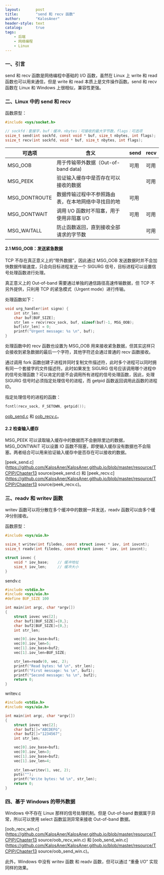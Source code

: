 ```yaml
---
layout:       post
title:        "send 和 recv 函数"
author:       "KalosAner"
header-style: text
catalog:      true
tags:
    - 后端
    - 网络编程
    - Linux
---
```


### 一、引言

send 和 recv 函数是网络编程中基础的 I/O 函数，虽然在 Linux 上 write 和 read 函数也可以用来通信，但是 write 和 read 本质上是文件操作函数。send 和 recv 函数在 Linux 和 Windows 上很相似，兼容性更强。

### 二、Linux 中的 send 和 recv

函数原型：

```c
#include <sys/socket.h>

// sockfd：套接字，buf：缓冲，nbytes：可接收的最大字节数，flags：可选项
ssize_t send(int sockfd, const void * buf, size_t nbytes, int flags);
ssize_t recv(int sockfd, void * buf, size_t nbytes, int flags);
```

| 可选项        | 含义                                               | send | recv |
| ------------- | -------------------------------------------------- | ---- | ---- |
| MSG_OOB       | 用于传输带外数据（Out-of-band data)                | 可用 | 可用 |
| MSG_PEEK      | 验证输入缓存中是否存在可以接收的数据               |      | 可用 |
| MSG_DONTROUTE | 数据传输过程中不参照路由表，在本地网络中寻找目的地 | 可用 |      |
| MSG_DONTWAIT  | 调用 I/O 函数时不阻塞，用于使用非阻塞 I/O          | 可用 | 可用 |
| MSG_WAITALL   | 防止函数返回，直到接收全部请求的字节数             |      | 可用 |

#### 2.1 MSG_OOB：发送紧急数据

TCP 不存在真正意义上的“带外数据”，因此通过 MSG_OOB 发送数据时并不会加快数据传输速度，只会向目标进程发送一个 SIGURG 信号，目标进程可以设置信号处理函数进行处理。

真正意义上的 Out-of-band 需要通过单独的通信路径高速传输数据，但 TCP 不另外提供，只利用 TCP 的紧急模式（Urgent mode）进行传输。

处理函数如下：

```c
void urg_handler(int signo) {
	int str_len;
	char buf[BUF_SIZE];
	str_len = recv(recv_sock, buf, sizeof(buf)-1, MSG_OOB);
	buf[str_len] = 0;
	printf("Urgent message: %s \n", buf);
}
```

处理函数中的 recv 函数也设置为 MSG_OOB 用来接收紧急数据，但其实这样只会接收到紧急数据的最后一个字符，其他字符还会通过普通的 recv 函数接收。

通过调用 fork 函数创建子进程并同时复制文件描述符，此时多个进程可以同时拥有同一个套接字的文件描述符。此时如果发生 SIGURG 信号应该调用哪个进程中的信号处理函数？可以肯定的是不会调用所有进程的信号处理函数，因此，处理 SIGURG 信号时必须指定处理信号的进程，而 getpid 函数返回调用此函数的进程 ID。

指定处理信号的进程的函数：

```c
fcntl(recv_sock, F_SETOWN, getpid());
```

[oob_send.c](https://github.com/KalosAner/KalosAner.github.io/blob/master/resource/TCPIP/Chapter13%20source/oob_send.c) 和 [oob_recv.c](https://github.com/KalosAner/KalosAner.github.io/blob/master/resource/TCPIP/Chapter13%20source/oob_recv.c)。

#### 2.2 检查输入缓存

MSG_PEEK 可以读取输入缓存中的数据而不会删除里边的数据，MSG_DONTWAIT 可以设置 IO 函数不阻塞，即使输入缓存没有数据也不会阻塞。两者结合可以用来验证输入缓存中是否存在可以接收的数据。

[peek_send.c](https://github.com/KalosAner/KalosAner.github.io/blob/master/resource/TCPIP/Chapter13 source/peek_send.c) 和 [peek_recv.c](https://github.com/KalosAner/KalosAner.github.io/blob/master/resource/TCPIP/Chapter13 source/peek_recv.c)。

### 三、readv 和 writev 函数

writev 函数可以将分散在多个缓冲中的数据一并发送，readv 函数可以由多个缓冲分别接收。

函数原型：

```c
#include <sys/uio.h>

ssize_t writev(int filedes, const struct iovec * iov, int iovcnt);
ssize_t readv(int filedes, const struct iovec * iov, int iovcnt);

struct iovec {
    void * iov_base;	// 缓冲地址
    size_t iov_len;		// 缓冲大小
}
```

sendv.c

```c
#include <stdio.h>
#include <sys/uio.h>
#define BUF_SIZE 100

int main(int argc, char *argv[])
{
	struct iovec vec[2];
	char buf1[BUF_SIZE]={0,};
	char buf2[BUF_SIZE]={0,};
	int str_len;

	vec[0].iov_base=buf1;
	vec[0].iov_len=5;
	vec[1].iov_base=buf2;
	vec[1].iov_len=BUF_SIZE;

	str_len=readv(0, vec, 2);
	printf("Read bytes: %d \n", str_len);
	printf("First message: %s \n", buf1);
	printf("Second message: %s \n", buf2);
	return 0;
}
```

writev.c

```c
#include <stdio.h>
#include <sys/uio.h>

int main(int argc, char *argv[])
{
	struct iovec vec[2];
	char buf1[]="ABCDEFG";
	char buf2[]="1234567";
	int str_len;

	vec[0].iov_base=buf1;
	vec[0].iov_len=3;
	vec[1].iov_base=buf2;
	vec[1].iov_len=4;
	
	str_len=writev(1, vec, 2);
	puts("");
	printf("Write bytes: %d \n", str_len);
	return 0;
}
```

### 四、基于 Windows 的带外数据

Windows 中不存在 Linux 那样的信号处理机制。但是 Out-of-band 数据属于异常，所以可以使用 select 函数监测异常来接收 Out-of-band 数据。

[oob_recv_win.c](https://github.com/KalosAner/KalosAner.github.io/blob/master/resource/TCPIP/Chapter13 source/oob_recv_win.c) 和 [oob_send_win.c](https://github.com/KalosAner/KalosAner.github.io/blob/master/resource/TCPIP/Chapter13 source/oob_send_win.c)。

此外，Windows 中没有 writev 函数 和 readv 函数，但可以通过 “重叠 I/O” 实现同样的效果。
